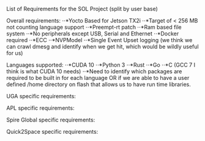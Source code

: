 List of Requirements for the SOL Project (split by user base)

Overall requirements:
⋅⋅*Yocto Based for Jetson TX2i
⋅⋅*Target of < 256 MB not counting language support
⋅⋅*Preempt-rt patch
⋅⋅*Ram based file system
⋅⋅*No peripherals except USB, Serial and Ethernet
⋅⋅*Docker required
⋅⋅*ECC
⋅⋅*NVPModel
⋅⋅*Single Event Upset logging (we think we can crawl dmesg and identify when we get hit, which would be wildly useful for us)
 
Languages supported:
⋅⋅*CUDA 10
⋅⋅*Python 3
⋅⋅*Rust
⋅⋅*Go
⋅⋅*C (GCC 7 I think is what CUDA 10 needs)
⋅⋅*Need to identify which packages are required to be built in for each language OR if we are able to have a user defined /home directory on flash that allows us to have run time libraries.


UGA specific requirements:

APL specific requirements:

Spire Global specific requirements:

Quick2Space specific requirements:
